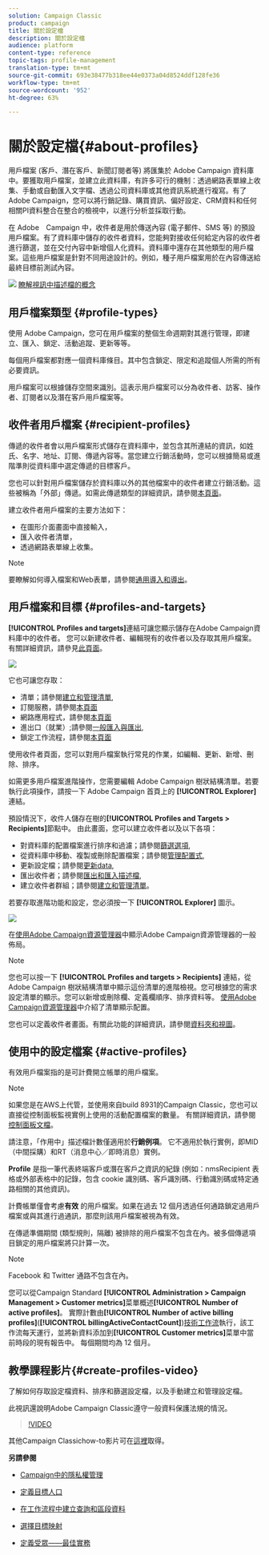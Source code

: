 ```yaml
---
solution: Campaign Classic
product: campaign
title: 關於設定檔
description: 關於設定檔
audience: platform
content-type: reference
topic-tags: profile-management
translation-type: tm+mt
source-git-commit: 693e38477b318ee44e0373a04d8524ddf128fe36
workflow-type: tm+mt
source-wordcount: '952'
ht-degree: 63%

---
```



# 關於設定檔{#about-profiles}

用戶檔案 (客戶、潛在客戶、新聞訂閱者等) 將匯集於 Adobe Campaign 資料庫中。要獲取用戶檔案，並建立此資料庫，有許多可行的機制：透過網路表單線上收集、手動或自動匯入文字檔、透過公司資料庫或其他資訊系統進行複寫。有了Adobe Campaign，您可以將行銷記錄、購買資訊、偏好設定、CRM資料和任何相關PI資料整合在整合的檢視中，以進行分析並採取行動。

在 Adobe　Campaign 中，收件者是用於傳送內容 (電子郵件、SMS 等) 的預設用戶檔案。有了資料庫中儲存的收件者資料，您能夠對接收任何給定內容的收件者進行篩選，並在交付內容中新增個人化資料。資料庫中還存在其他類型的用戶檔案。這些用戶檔案是針對不同用途設計的。例如，種子用戶檔案用於在內容傳送給最終目標前測試內容。

![](assets/do-not-localize/how-to-video.png) [瞭解視訊中描述檔的概念](#create-profiles-video)

## 用戶檔案類型 {#profile-types}

使用 Adobe Campaign，您可在用戶檔案的整個生命週期對其進行管理，即建立、匯入、鎖定、活動追蹤、更新等等。

每個用戶檔案都對應一個資料庫條目。其中包含鎖定、限定和追蹤個人所需的所有必要資訊。

用戶檔案可以根據儲存空間來識別。這表示用戶檔案可以分為收件者、訪客、操作者、訂閱者以及潛在客戶用戶檔案等。

## 收件者用戶檔案 {#recipient-profiles}

傳遞的收件者會以用戶檔案形式儲存在資料庫中，並包含其所連結的資訊，如姓氏、名字、地址、訂閱、傳遞內容等。當您建立行銷活動時，您可以根據簡易或進階準則從資料庫中選定傳遞的目標客戶。

您也可以針對用戶檔案儲存於資料庫以外的其他檔案中的收件者建立行銷活動。這些被稱為「外部」傳遞。如需此傳遞類型的詳細資訊，請參閱[本頁面](../../delivery/using/steps-defining-the-target-population.md#selecting-external-recipients)。

建立收件者用戶檔案的主要方法如下：

* 在圖形介面畫面中直接輸入，
* 匯入收件者清單，
* 透過網路表單線上收集。

>[!NOTE]
>
>要瞭解如何導入檔案和Web表單，請參閱[通用導入和導出](../../platform/using/get-started-data-import-export.md)。

## 用戶檔案和目標 {#profiles-and-targets}

**[!UICONTROL Profiles and targets]**&#x200B;連結可讓您顯示儲存在Adobe Campaign資料庫中的收件者。 您可以新建收件者、編輯現有的收件者以及存取其用戶檔案。有關詳細資訊，請參見[此頁面](../../platform/using/editing-a-profile.md)。

![](assets/d_ncs_user_interface_target_link.png)

它也可讓您存取：

* 清單；請參閱[建立和管理清單](../../platform/using/creating-and-managing-lists.md),
* 訂閱服務，請參閱[本頁面](../../delivery/using/managing-subscriptions.md)
* 網路應用程式，請參閱[本頁面](../../web/using/about-web-applications.md)
* 進出口（就業）;請參閱[一般匯入與匯出](../../platform/using/about-generic-imports-exports.md),
* 鎖定工作流程，請參閱[本頁面](../../workflow/using/building-a-workflow.md#implementation-steps-)

使用收件者頁面，您可以對用戶檔案執行常見的作業，如編輯、更新、新增、刪除、排序。

如需更多用戶檔案進階操作，您需要編輯 Adobe Campaign 樹狀結構清單。若要執行此項操作，請按一下 Adobe Campaign 首頁上的 **[!UICONTROL Explorer]** 連結。

預設情況下，收件人儲存在樹的&#x200B;**[!UICONTROL Profiles and Targets > Recipients]**&#x200B;節點中。 由此畫面，您可以建立收件者以及以下各項：

* 對資料庫的配置檔案進行排序和過濾；請參閱[篩選選項](../../platform/using/filtering-options.md),
* 從資料庫中移動、複製或刪除配置檔案；請參閱[管理配置式](../../platform/using/managing-profiles.md),
* 更新設定檔；請參閱[更新data](../../platform/using/updating-data.md),
* 匯出收件者；請參閱[匯出和匯入描述檔](../../platform/using/exporting-and-importing-profiles.md),
* 建立收件者群組；請參閱[建立和管理清單](../../platform/using/creating-and-managing-lists.md)。

若要存取進階功能和設定，您必須按一下 **[!UICONTROL Explorer]** 圖示。

![](assets/d_ncs_user_interface01.png)

在[使用Adobe Campaign資源管理器](../../platform/using/adobe-campaign-workspace.md#using-adobe-campaign-explorer)中顯示Adobe Campaign資源管理器的一般佈局。

>[!NOTE]
>
>您也可以按一下 **[!UICONTROL Profiles and targets > Recipients]** 連結，從 Adobe Campaign 樹狀結構清單中顯示這份清單的進階檢視。您可根據您的需求設定清單的顯示。您可以新增或刪除欄、定義欄順序、排序資料等。 [使用Adobe Campaign資源管理器](../../platform/using/adobe-campaign-workspace.md#using-adobe-campaign-explorer)中介紹了清單顯示配置。
>
>您也可以定義收件者畫面。有關此功能的詳細資訊，請參閱[資料夾和視圖](../../platform/using/access-management-folders.md)。

## 使用中的設定檔案 {#active-profiles}

有效用戶檔案指的是可計費開立帳單的用戶檔案。

>[!NOTE]
>
>如果您是在AWS上代管，並使用來自build 8931的Campaign Classic，您也可以直接從控制面板監視實例上使用的活動配置檔案的數量。 有關詳細資訊，請參閱[控制面板文檔](https://docs.adobe.com/content/help/en/control-panel/using/performance-monitoring/active-profiles-monitoring.html)。
>
>請注意，「作用中」描述檔計數僅適用於&#x200B;**行銷例項**。 它不適用於執行實例，即MID（中間採購）和RT（消息中心／即時消息）實例。

**Profile** 是指一筆代表終端客戶或潛在客戶之資訊的紀錄 (例如：nmsRecipient 表格或外部表格中的記錄，包含 cookie 識別碼、客戶識別碼、行動識別碼或特定通路相關的其他資訊)。

計費帳單僅會考慮&#x200B;**有效** 的用戶檔案。如果在過去 12 個月透過任何通路鎖定過用戶檔案或與其進行過通訊，那麼則該用戶檔案被視為有效。

在傳遞準備期間 (類型規則，隔離) 被排除的用戶檔案不包含在內。被多個傳遞項目鎖定的用戶檔案將只計算一次。

>[!NOTE]
>
>Facebook 和 Twitter 通路不包含在內。

您可以從Campaign Standard **[!UICONTROL Administration > Campaign Management > Customer metrics]**&#x200B;菜單概述&#x200B;**[!UICONTROL Number of active profiles]**。 實際計數由&#x200B;**[!UICONTROL Number of active billing profiles]**(**[!UICONTROL billingActiveContactCount]**)[技術工作流](../../workflow/using/about-technical-workflows.md)執行，該工作流每天運行，並將新資料添加到&#x200B;**[!UICONTROL Customer metrics]**&#x200B;菜單中當前時段的現有報告中。 每個期間均為 12 個月。

## 教學課程影片{#create-profiles-video}

了解如何存取設定檔資料、排序和篩選設定檔，以及手動建立和管理設定檔。

此視訊還說明Adobe Campaign Classic遵守一般資料保護法規的情況。

>[!VIDEO](https://video.tv.adobe.com/v/35611?quality=12)

其他Campaign Classichow-to影片可在[這裡](https://experienceleague.adobe.com/docs/campaign-classic-learn/tutorials/overview.html?lang=zh-Hant)取得。

**另請參閱**

* [Campaign中的隱私權管理](https://helpx.adobe.com/tw/campaign/kb/acc-privacy.html)

* [定義目標人口](../../delivery/using/define-the-right-audience.md)

* [在工作流程中建立查詢和區段資料](../../workflow/using/targeting-data.md)

* [選擇目標映射](../../delivery/using/selecting-a-target-mapping.md)

* [定義受眾——最佳實務](../../delivery/using/define-the-right-audience.md)
